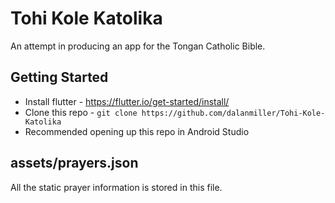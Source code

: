 # Tohi Kole Katolika

An attempt in producing an app for the Tongan Catholic Bible.

## Getting Started

* Install flutter - https://flutter.io/get-started/install/
* Clone this repo - `git clone https://github.com/dalanmiller/Tohi-Kole-Katolika`
* Recommended opening up this repo in Android Studio

## assets/prayers.json

All the static prayer information is stored in this file.

